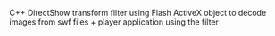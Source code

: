 C++ DirectShow transform filter using Flash ActiveX object to decode images from swf files + player application using the filter
